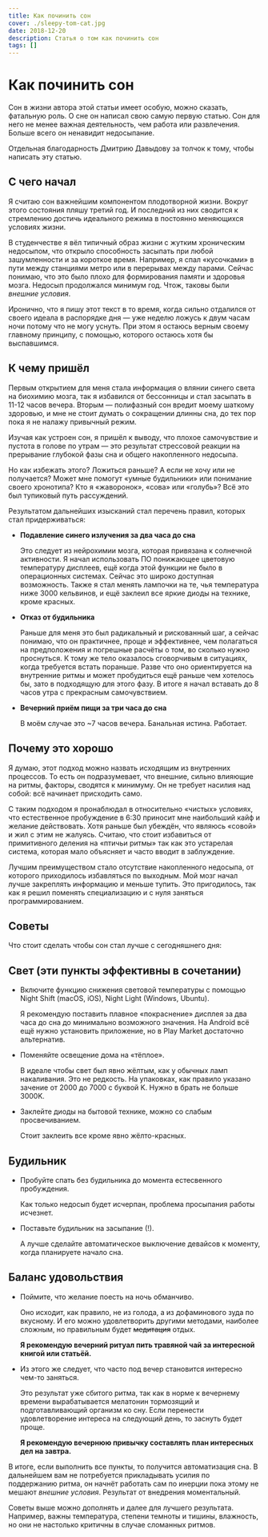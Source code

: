 ```yaml
---
title: Как починить сон
cover: ./sleepy-tom-cat.jpg
date: 2018-12-20
description: Статья о том как починить сон
tags: []
---
```


<!-- keywords = 'сон, синий, световая температура, красный, мелатонин, ритм, образ жизни'; -->

# Как починить сон

Сон в жизни автора этой статьи имеет особую, можно сказать, фатальную роль. О сне он написал свою самую первую статью. Сон для него не менее важная деятельность, чем работа или развлечения. Больше всего он ненавидит недосыпание.

Отдельная благодарность Дмитрию Давыдову за толчок к тому, чтобы написать эту статью.

## С чего начал

Я считаю сон важнейшим компонентом плодотворной жизни. Вокруг этого состояния пляшу третий год. И последний из них сводится к стремлению достичь идеального режима в постоянно меняющихся условиях жизни.

В студенчестве я вёл типичный образ жизни с жутким хроническим недосыпом, что открыло способность засыпать при любой зашумленности и за короткое время. Например, я спал «кусочками» в пути между станциями метро или в перерывах между парами. Сейчас понимаю, что это было плохо для формирования памяти и здоровья мозга. Недосып продолжался минимум год. Чтож, таковы были _внешние условия_.

Иронично, что я пишу этот текст в то время, когда сильно отдалился от своего идеала в распорядке дня — уже неделю ложусь к двум часам ночи потому что не могу уснуть. При этом я остаюсь верным своему главному принципу, с помощью, которого остаюсь хотя бы выспавшимся.

## К чему пришёл

Первым открытием для меня стала информация о влянии синего света на биохимию мозга, так я избавился от бессонницы и стал засыпать в 11-12 часов вечера. Вторым — полифазный сон вредит моему шаткому здоровью, и мне не стоит думать о сокращении длинны сна, до тех пор пока я не налажу привычный режим.

Изучая как устроен сон, я пришёл к выводу, что плохое самочувствие и пустота в голове по утрам — это результат стрессовой реакции на прерывание глубокой фазы сна и общего накопленного недосыпа.

Но как избежать этого? Ложиться раньше? А если не хочу или не получается? Может мне помогут «умные будильники» или понимание своего хронотипа? Кто я «жаворонок», «сова» или «голубь»? Всё это был тупиковый путь рассуждений.

Результатом дальнейших изысканий стал перечень правил, которых стал придерживаться:

- **Подавление синего излучения за два часа до сна**

  Это следует из нейрохимии мозга, которая привязана к солнечной активности. Я начал использовать ПО понижающее цветовую температуру дисплеев, ещё когда этой функции не было в операционных системах. Сейчас это широко доступная возможность. Также я стал менять лампочки на те, чья температура ниже 3000 кельвинов, и ещё заклеил все яркие диоды на технике, кроме красных.

- **Отказ от будильника**

  Раньше для меня это был радикальный и рискованный шаг, а сейчас понимаю, что он практичнее, проще и эффективнее, чем полагаться на предположения и погрешные расчёты о том, во сколько нужно проснуться. К тому же тело оказалось сговорчивым в ситуациях, когда требуется встать пораньше. Разве что оно ориентируется на внутренние ритмы и может пробудиться ещё раньше чем хотелось бы, зато в подходящую для этого фазу. В итоге я начал вставать до 8 часов утра с прекрасным самочувствием.

- **Вечерний приём пищи за три часа до сна**

  В моём случае это ~7 часов вечера. Банальная истина. Работает.

## Почему это хорошо

Я думаю, этот подход можно назвать исходящим из внутренних процессов. То есть он подразумевает, что внешние, сильно влияющие на ритмы, факторы, сводятся к минимуму. Он не требует насилия над собой: всё начинает присходить само.

С таким подходом я пронаблюдал в относительно «чистых» условиях, что естественное пробуждение в 6:30 приносит мне наибольший кайф и желание действовать. Хотя раньше был убеждён, что являюсь «совой» и жил с этим не жалуясь. Считаю, что стоит избавиться от примитивного деления на «птичьи ритмы» так как это устарелая система, которая мало объясняет и часто вводит в заблуждение.

Лучшим преимуществом стало отсутствие накопленного недосыпа, от которого приходилось избавляться по выходным. Мой мозг начал лучше закреплять информацию и меньше тупить. Это пригодилось, так как я решил поменять специализацию и с нуля заняться программированием.

## Советы

Что стоит сделать чтобы сон стал лучше с сегодняшнего дня:

## Свет (эти пункты эффективны в сочетании)

- Включите функцию снижения световой температуры с помощью Night Shift (macOS, iOS), Night Light (Windows, Ubuntu).

  Я рекомендую поставить плавное «покраснение» дисплея за два часа до сна до минимально возможного значения. На Android всё ещё нужно установить приложение, но в Play Market достаточно альтернатив.

- Поменяйте освещение дома на «тёплое».

  В идеале чтобы свет был явно жёлтым, как у обычных ламп накаливания. Это не редкость. На упаковках, как правило указано зачение от 2000 до 7000 с буквой K. Нужно в брать не больше 3000K.

- Заклейте диоды на бытовой технике, можно со слабым просвечиванием.

  Стоит заклеить все кроме явно жёлто-красных.

## Будильник

- Пробуйте спать без будильника до момента естесвенного пробуждения.

  Как только недосып будет исчерпан, проблема просыпания работы исчезнет.

- Поставьте будильник на засыпание (!).

  А лучше сделайте автоматическое выключение девайсов к моменту, когда планируете начало сна.

## Баланс удовольствия

- Поймите, что желание поесть на ночь обманчиво.

  Оно исходит, как правило, не из голода, а из дофаминового зуда по вкусному. И его можно удовлетворить другими методами, наиболее сложным, но правильным будет ~~медитация~~ отдых.

  **Я рекомендую вечерний ритуал пить травяной чай за интересной книгой или статьёй.**

- Из этого же следует, что часто под вечер становится интересно чем-то заняться.

  Это результат уже сбитого ритма, так как в норме к вечернему времени вырабатывается мелатонин тормозящий и подготавливающий организм ко сну. Если перенести удовлетворение интереса на следующий день, то заснуть будет проще.

  **Я рекомендую вечернюю привычку составлять план интересных дел на завтра.**

В итоге, если выполнить все пункты, то получится автоматизация сна. В дальнейшем вам не потребуется прикладывать усилия по поддержанию ритма, он начнёт работать сам по инерции пока этому не мешают _внешние условия_. Результат от внедрения моментальный.

Советы выше можно дополнять и далее для лучшего результата. Например, важны температура, степени темноты и тишины, влажность, но они не настолько критичны в случае сломанных ритмов.

<!--

DISQUS data

var pageName = 'how-to-sleep';
var disqus_config = function () {
    this.page.url = 'https://someta.site/' + pageName;
    this.page.identifier = pageName;
    this.page.title = pageName;
};
-->

